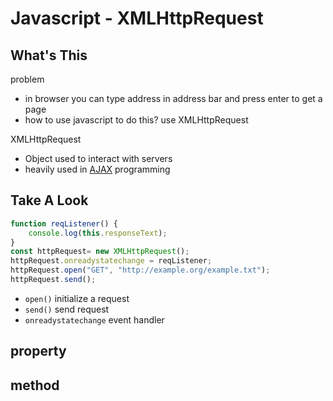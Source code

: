 # Javascript - XMLHttpRequest

## What's This

problem

- in browser you can type address in address bar and press enter to get a page
- how to use javascript to do this? use XMLHttpRequest

XMLHttpRequest

- Object used to interact with servers
- heavily used in [AJAX](web-dev-ajax.md) programming

## Take A Look

```js
function reqListener() {
    console.log(this.responseText);
}
const httpRequest= new XMLHttpRequest();
httpRequest.onreadystatechange = reqListener;
httpRequest.open("GET", "http://example.org/example.txt");
httpRequest.send();
```

- `open()` initialize a request
- `send()` send request
- `onreadystatechange` event handler

## property

## method